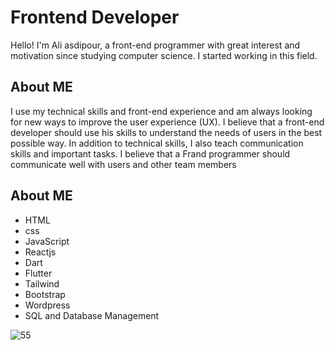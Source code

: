 # Frontend Developer
 Hello!
I'm Ali asdipour, a front-end programmer with great interest and motivation since studying computer science. I started working in this field.
## About ME
I use my technical skills and front-end experience and am always looking for new ways to improve the user experience (UX). I believe that a front-end developer should use his skills to understand the needs of users in the best possible way.
In addition to technical skills, I also teach communication skills and important tasks. I believe that a Frand programmer should communicate well with users and other team members
## About ME
+ HTML
+ css
+ JavaScript
+ Reactjs
+ Dart
+ Flutter
+ Tailwind
+ Bootstrap
+ Wordpress
+ SQL and Database Management
  
  
![55](https://github.com/aliasadipoor/aliasadipoor/assets/111628407/3283dfdc-6b21-47fe-a577-5cb60601d31e)
